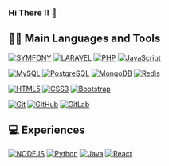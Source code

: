 ### Hi There !! 👋

<h2> 👨‍💻 Main Languages and Tools </h2>

[![SYMFONY](https://img.shields.io/badge/-SYMFONY-black?style=flat&logo=symfony&link=https://github.com/rifqicode)](https://github.com/rifqicode) 
[![LARAVEL](https://img.shields.io/badge/-Laravel-black?style=flat&logo=laravel&link=https://github.com/rifqicode)](https://github.com/rifqicode) 
[![PHP](https://img.shields.io/badge/-PHP-purple?style=flat&logo=php&link=https://github.com/rifqicode)](https://github.com/rifqicode) 
[![JavaScript](https://img.shields.io/badge/-JavaScript-black?style=flat&logo=javascript&link=https://github.com/rifqicode)](https://github.com/rifqicode) 

[![MySQL](https://img.shields.io/badge/-MySQL-black?style=flat&logo=mysql&link=https://github.com/rifqicode)](https://github.com/rifqicode)
[![PostgreSQL](https://img.shields.io/badge/-PostgreSQL-black?style=flat&logo=postgresql&link=https://github.com/rifqicode)](https://github.com/rifqicode)
[![MongoDB](https://img.shields.io/badge/-MongoDB-black?style=flat&logo=mongodb&link=https://github.com/rifqicode)](https://github.com/rifqicode)
[![Redis](https://img.shields.io/badge/-Redis-black?style=flat&logo=redis&link=https://github.com/rifqicode)](https://github.com/rifqicode) 

[![HTML5](https://img.shields.io/badge/-HTML5-E34F26?style=flat&logo=html5&logoColor=white&link=https://github.com/rifqicode)](https://github.com/rifqicode) 
[![CSS3](https://img.shields.io/badge/-CSS3-1572B6?style=flat&logo=css3&link=https://github.com/rifqicode)](https://github.com/rifqicode) 
[![Bootstrap](https://img.shields.io/badge/-Bootstrap-563D7C?style=flat&logo=bootstrap&link=https://github.com/rifqicode)](https://github.com/rifqicode) 

[![Git](https://img.shields.io/badge/-Git-black?style=flat&logo=git&link=https://github.com/rifqicode)](https://github.com/rifqicode) 
[![GitHub](https://img.shields.io/badge/-GitHub-181717?style=flat&logo=github&link=https://github.com/rifqicode)](https://github.com/rifqicode)
[![GitLab](https://img.shields.io/badge/-GitLab-FCA121?style=flat&logo=gitlab&link=https://github.com/rifqicode)](https://gitlab.com/rifqicode)

<h2> 💻 Experiences </h2>

[![NODEJS](https://img.shields.io/badge/-Nodejs-black?style=flat&logo=Node.js&link=https://github.com/rifqicode)](https://github.com/rifqicode) 
[![Python](https://img.shields.io/badge/-Python-black?style=flat&logo=python&link=https://github.com/rifqicode)](https://github.com/rifqicode) 
[![Java](https://img.shields.io/badge/Java-orange?style=flat&logo=java&logoColor=white&link=https://github.com/rifqicode)](https://github.com/rifqicode) 
[![React](https://img.shields.io/badge/-React-black?style=flat&logo=react&link=https://github.com/rifqicode)](https://github.com/rifqicode) 


